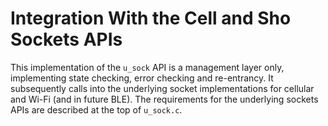 # Integration With the Cell and Sho Sockets APIs
This implementation of the `u_sock` API is a management layer only, implementing state checking, error checking and re-entrancy.  It  subsequently calls into the underlying socket implementations for cellular and Wi-Fi (and in future BLE).  The requirements for the underlying sockets APIs are described at the top of `u_sock.c`.